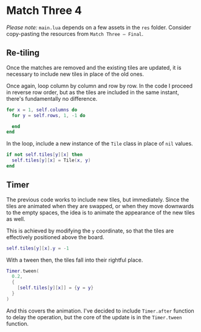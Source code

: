 # Match Three 4

_Please note:_ `main.lua` depends on a few assets in the `res` folder. Consider copy-pasting the resources from `Match Three — Final`.

## Re-tiling

Once the matches are removed and the existing tiles are updated, it is necessary to include new tiles in place of the old ones.

Once again, loop column by column and row by row. In the code I proceed in reverse row order, but as the tiles are included in the same instant, there's fundamentally no difference.

```lua
for x = 1, self.columns do
  for y = self.rows, 1, -1 do

  end
end
```

In the loop, include a new instance of the `Tile` class in place of `nil` values.

```lua
if not self.tiles[y][x] then
  self.tiles[y][x] = Tile(x, y)
end
```

## Timer

The previous code works to include new tiles, but immediately. Since the tiles are animated when they are swapped, or when they move downwards to the empty spaces, the idea is to animate the appearance of the new tiles as well.

This is achieved by modifying the `y` coordinate, so that the tiles are effectively positioned above the board.

```lua
self.tiles[y][x].y = -1
```

With a tween then, the tiles fall into their rightful place.

```lua
Timer.tween(
  0.2,
  {
    [self.tiles[y][x]] = {y = y}
  }
)
```

And this covers the animation. I've decided to include `Timer.after` function to delay the operation, but the core of the update is in the `Timer.tween` function.
